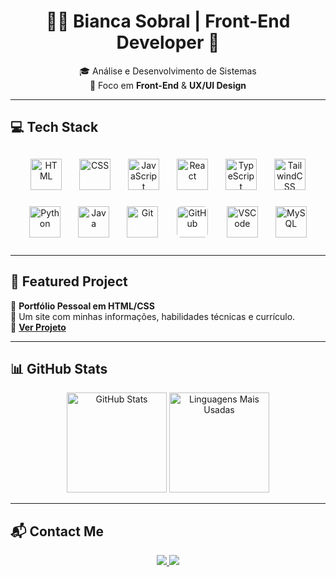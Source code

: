 <h1 align="center">👩‍💻 Bianca Sobral | Front-End Developer 🚀</h1>

<p align="center">
🎓 Análise e Desenvolvimento de Sistemas <br>
🎨 Foco em <strong>Front-End</strong> & <strong>UX/UI Design</strong>
</p>

---

## 💻 Tech Stack  

<p align="center">
  <img src="https://cdn.jsdelivr.net/gh/devicons/devicon/icons/html5/html5-original.svg" alt="HTML" width="50" height="50" style="margin: 12px;" />
  <img src="https://cdn.jsdelivr.net/gh/devicons/devicon/icons/css3/css3-original.svg" alt="CSS" width="50" height="50" style="margin: 12px;" />
  <img src="https://cdn.jsdelivr.net/gh/devicons/devicon/icons/javascript/javascript-original.svg" alt="JavaScript" width="50" height="50" style="margin: 12px;" />
  <img src="https://cdn.jsdelivr.net/gh/devicons/devicon/icons/react/react-original.svg" alt="React" width="50" height="50" style="margin: 12px;" />
  <img src="https://cdn.jsdelivr.net/gh/devicons/devicon/icons/typescript/typescript-original.svg" alt="TypeScript" width="50" height="50" style="margin: 12px;" />
  <img src="https://cdn.jsdelivr.net/gh/devicons/devicon/icons/tailwindcss/tailwindcss-original.svg" alt="TailwindCSS" width="50" height="50" style="margin: 12px;" />
  <img src="https://cdn.jsdelivr.net/gh/devicons/devicon/icons/python/python-original.svg" alt="Python" width="50" height="50" style="margin: 12px;" />
  <img src="https://cdn.jsdelivr.net/gh/devicons/devicon/icons/java/java-original.svg" alt="Java" width="50" height="50" style="margin: 12px;" />
  <img src="https://cdn.jsdelivr.net/gh/devicons/devicon/icons/git/git-original.svg" alt="Git" width="50" height="50" style="margin: 12px;" />
  <img src="https://upload.wikimedia.org/wikipedia/commons/9/91/Octicons-mark-github.svg" alt="GitHub" width="50" height="50" style="margin: 12px; background:white; border-radius: 8px; padding: 2px;" />
  <img src="https://cdn.jsdelivr.net/gh/devicons/devicon/icons/vscode/vscode-original.svg" alt="VSCode" width="50" height="50" style="margin: 12px;" />
  <img src="https://cdn.jsdelivr.net/gh/devicons/devicon/icons/mysql/mysql-original.svg" alt="MySQL" width="50" height="50" style="margin: 12px;" />
</p>

---

## 🌟 Featured Project  

💼 <strong>Portfólio Pessoal em HTML/CSS</strong><br>
📌 Um site com minhas informações, habilidades técnicas e currículo.<br>
🔗 <a href="https://thebiancascript.github.io/bs-portifolio/" target="_blank"><strong>Ver Projeto</strong></a>

---

## 📊 GitHub Stats  

<div align="center">
  <img
    src="https://github-readme-stats.vercel.app/api?username=thebiancascript&show_icons=true&theme=tokyonight&border_radius=12&border_color=8a2be2"
    alt="GitHub Stats"
    height="160"
  />
  <img
    src="https://github-readme-stats.vercel.app/api/top-langs/?username=thebiancascript&layout=compact&theme=tokyonight&border_radius=12&border_color=8a2be2"
    alt="Linguagens Mais Usadas"
    height="160"
  />
</div>

---

## 📬 Contact Me  

<p align="center">
  <a href="https://linkedin.com/in/bsobral0327" target="_blank">
    <img src="https://img.shields.io/badge/LinkedIn-0077B5?style=for-the-badge&logo=linkedin&logoColor=white"/>
  </a>
  <a href="mailto:biancaferreirasobral@gmail.com" target="_blank">
    <img src="https://img.shields.io/badge/Gmail-c71610?style=for-the-badge&logo=gmail&logoColor=white"/>
  </a>
</p>

